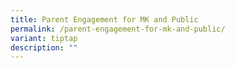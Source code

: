 ```yaml
---
title: Parent Engagement for MK and Public
permalink: /parent-engagement-for-mk-and-public/
variant: tiptap
description: ""
---
```

